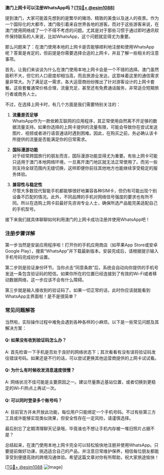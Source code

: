**澳门上网卡可以注册WhatsApp吗？[[TG💪+ @esim1088](https://t.me/s/esim1088)]**

提到澳门，大家可能首先想到的是繁华的赌场、精致的美食以及迷人的夜景。作为一个国际化的大都市，澳门吸引着来自世界各地的游客。而对于这些游客来说，在澳门使用网络成了一个不得不考虑的问题。尤其是对于那些习惯于通过即时通讯软件保持联系的人来说，比如WhatsApp，这个问题就显得尤为重要。

那么问题来了：在澳门使用本地的上网卡是否能够顺利地注册和使用WhatsApp呢？答案是肯定的，但前提是你需要选择合适的上网卡，并且了解一些相关的注意事项。

首先，让我们来谈谈为什么在澳门使用本地上网卡会是一个不错的选择。澳门虽然面积不大，但它的人口密度却相当高，而且旅游业发达，这意味着这里的通信需求量非常大。为了满足这一需求，各大运营商纷纷推出了针对游客设计的上网卡套餐。这些套餐通常价格合理，流量充足，甚至还有免费通话服务，非常适合短期旅行者或商务人士。

不过，在选择上网卡时，有几个方面是我们需要特别关注的：

1. **流量是否足够**  
   WhatsApp作为一款依赖互联网的应用程序，其正常使用自然离不开足够的数据流量支持。如果你选择的上网卡提供的流量有限，可能会导致你在尝试发送图片、视频或者进行语音通话时遇到困难。因此，在购买之前，务必确认该卡所提供的流量是否能满足你的日常需求。

2. **国际漫游功能**  
   对于经常跨国旅行的朋友而言，国际漫游功能显得尤为重要。有些上网卡可能只适用于澳门本地网络环境，一旦离开澳门地区就无法正常使用了。而另一些则支持全球范围内无缝切换，这样即便你前往其他地方也能继续享受稳定的服务体验。

3. **兼容性与稳定性**  
   尽管大多数现代智能手机都能够很好地兼容各种SIM卡，但仍有可能出现个别设备不匹配的情况。此外，不同品牌的手机对网络信号强度的要求也有所不同。所以在选购上网卡前最好先咨询专业人士，确保所选产品能完美适配自己的手机型号。

接下来我们就具体聊聊如何利用澳门的上网卡成功注册并使用WhatsApp吧！

### 注册步骤详解

第一步当然是安装应用程序啦！打开你的手机应用商店（如苹果App Store或安卓Google Play），搜索“WhatsApp”并下载最新版本。安装完成后，请根据提示输入手机号码完成初步设置。

第二步则是验证身份环节。当你点击“同意条款”后，系统会自动向你提供的手机号发送一条包含验证码的短信。如果你所在的位置已经连接到了有效的Wi-Fi或者移动数据网络，这一步应该不会有什么障碍。

第三步就是输入接收到的验证码了。如果一切正常的话，此时你应该就能看到WhatsApp主界面啦！是不是很简单？

### 常见问题解答

当然啦，实际操作过程中难免会遇到各种各样的小麻烦。以下是一些常见问题及其解决方案：

#### Q: 如果没有收到验证码怎么办？
A: 首先检查一下手机是否处于良好的网络状态下；其次看看有没有误将验证码发往错误号码。如果还是不行的话，可以尝试更换其他运营商提供的上网卡试试看。

#### Q: 为什么有时候收发消息速度很慢？
A: 网络状况不佳可能是主要原因之一。建议尽量靠近基站位置，或者切换到更稳定的Wi-Fi热点上再试一次。

#### Q: 可以同时登录多个账号吗？
A: 目前官方并未开放此功能，每位用户只能绑定一个手机号码。不过有些第三方工具或许能够实现类似效果，但安全性存在一定风险，请谨慎选择。

最后别忘了定期清理聊天记录哦，毕竟谁也不想让手机内存被一堆旧照片占据不是？

总结起来，在澳门使用本地上网卡完全可以轻松愉快地注册并使用WhatsApp。只要提前做好功课，挑选适合自己的产品，并注意日常维护保养，相信每位朋友都能享受到便捷高效的跨境沟通体验。希望这篇文章对你有所帮助，祝大家旅途愉快！

[[TG💪+ @esim1088](https://t.me/s/esim1088) ![Image](https://i.postimg.cc/4NQfJmqS/Snipaste-2025-05-13-00-14-12.png)]